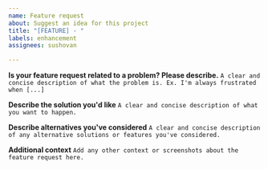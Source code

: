 ```yaml
---
name: Feature request
about: Suggest an idea for this project
title: "[FEATURE] - "
labels: enhancement
assignees: sushovan

---
```


**Is your feature request related to a problem? Please describe.**
`A clear and concise description of what the problem is. Ex. I'm always frustrated when [...]`

**Describe the solution you'd like**
`A clear and concise description of what you want to happen.`

**Describe alternatives you've considered**
`A clear and concise description of any alternative solutions or features you've considered.`

**Additional context**
`Add any other context or screenshots about the feature request here.`